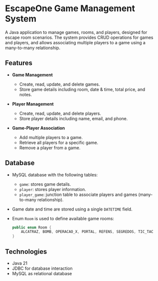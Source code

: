 # EscapeOne Game Management System

A Java application to manage games, rooms, and players, designed for escape room scenarios. The system provides CRUD operations for games and players, and allows associating multiple players to a game using a many-to-many relationship.

## Features

- **Game Management**  
  - Create, read, update, and delete games.  
  - Store game details including room, date & time, total price, and notes.  

- **Player Management**  
  - Create, read, update, and delete players.  
  - Store player details including name, email, and phone.  

- **Game-Player Association**  
  - Add multiple players to a game.  
  - Retrieve all players for a specific game.  
  - Remove a player from a game.

## Database

- MySQL database with the following tables:  
  - `game`: stores game details.  
  - `player`: stores player information.  
  - `player_game`: junction table to associate players and games (many-to-many relationship).  

- Game date and time are stored using a single `DATETIME` field.

- Enum `Room` is used to define available game rooms:
  ```java
  public enum Room {
      ALCATRAZ, BOMB, OPERACAO_X, PORTAL, REFENS, SEGREDOS, TIC_TAC
  }

## Technologies

- Java 21
- JDBC for database interaction
- MySQL as relational database

